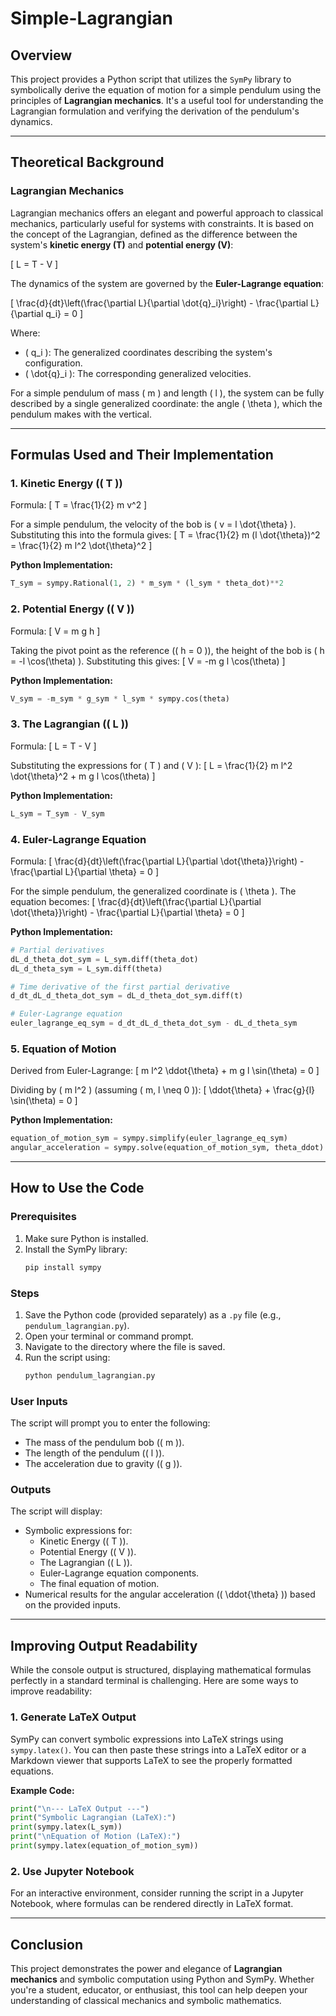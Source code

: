 # Simple-Lagrangian

## Overview

This project provides a Python script that utilizes the `SymPy` library to symbolically derive the equation of motion for a simple pendulum using the principles of **Lagrangian mechanics**. It's a useful tool for understanding the Lagrangian formulation and verifying the derivation of the pendulum's dynamics.

---

## Theoretical Background

### Lagrangian Mechanics
Lagrangian mechanics offers an elegant and powerful approach to classical mechanics, particularly useful for systems with constraints. It is based on the concept of the Lagrangian, defined as the difference between the system's **kinetic energy (T)** and **potential energy (V)**:

\[
L = T - V
\]

The dynamics of the system are governed by the **Euler-Lagrange equation**:

\[
\frac{d}{dt}\left(\frac{\partial L}{\partial \dot{q}_i}\right) - \frac{\partial L}{\partial q_i} = 0
\]

Where:
- \( q_i \): The generalized coordinates describing the system's configuration.
- \( \dot{q}_i \): The corresponding generalized velocities.

For a simple pendulum of mass \( m \) and length \( l \), the system can be fully described by a single generalized coordinate: the angle \( \theta \), which the pendulum makes with the vertical.

---

## Formulas Used and Their Implementation

### 1. Kinetic Energy (\( T \))
Formula:
\[
T = \frac{1}{2} m v^2
\]

For a simple pendulum, the velocity of the bob is \( v = l \dot{\theta} \). Substituting this into the formula gives:
\[
T = \frac{1}{2} m (l \dot{\theta})^2 = \frac{1}{2} m l^2 \dot{\theta}^2
\]

**Python Implementation:**
```python
T_sym = sympy.Rational(1, 2) * m_sym * (l_sym * theta_dot)**2
```

### 2. Potential Energy (\( V \))
Formula:
\[
V = m g h
\]

Taking the pivot point as the reference (\( h = 0 \)), the height of the bob is \( h = -l \cos(\theta) \). Substituting this gives:
\[
V = -m g l \cos(\theta)
\]

**Python Implementation:**
```python
V_sym = -m_sym * g_sym * l_sym * sympy.cos(theta)
```

### 3. The Lagrangian (\( L \))
Formula:
\[
L = T - V
\]

Substituting the expressions for \( T \) and \( V \):
\[
L = \frac{1}{2} m l^2 \dot{\theta}^2 + m g l \cos(\theta)
\]

**Python Implementation:**
```python
L_sym = T_sym - V_sym
```

### 4. Euler-Lagrange Equation
Formula:
\[
\frac{d}{dt}\left(\frac{\partial L}{\partial \dot{\theta}}\right) - \frac{\partial L}{\partial \theta} = 0
\]

For the simple pendulum, the generalized coordinate is \( \theta \). The equation becomes:
\[
\frac{d}{dt}\left(\frac{\partial L}{\partial \dot{\theta}}\right) - \frac{\partial L}{\partial \theta} = 0
\]

**Python Implementation:**
```python
# Partial derivatives
dL_d_theta_dot_sym = L_sym.diff(theta_dot)
dL_d_theta_sym = L_sym.diff(theta)

# Time derivative of the first partial derivative
d_dt_dL_d_theta_dot_sym = dL_d_theta_dot_sym.diff(t)

# Euler-Lagrange equation
euler_lagrange_eq_sym = d_dt_dL_d_theta_dot_sym - dL_d_theta_sym
```

### 5. Equation of Motion
Derived from Euler-Lagrange:
\[
m l^2 \ddot{\theta} + m g l \sin(\theta) = 0
\]

Dividing by \( m l^2 \) (assuming \( m, l \neq 0 \)):
\[
\ddot{\theta} + \frac{g}{l} \sin(\theta) = 0
\]

**Python Implementation:**
```python
equation_of_motion_sym = sympy.simplify(euler_lagrange_eq_sym)
angular_acceleration = sympy.solve(equation_of_motion_sym, theta_ddot)
```

---

## How to Use the Code

### Prerequisites
1. Make sure Python is installed.
2. Install the SymPy library:
   ```bash
   pip install sympy
   ```

### Steps
1. Save the Python code (provided separately) as a `.py` file (e.g., `pendulum_lagrangian.py`).
2. Open your terminal or command prompt.
3. Navigate to the directory where the file is saved.
4. Run the script using:
   ```bash
   python pendulum_lagrangian.py
   ```

### User Inputs
The script will prompt you to enter the following:
- The mass of the pendulum bob (\( m \)).
- The length of the pendulum (\( l \)).
- The acceleration due to gravity (\( g \)).

### Outputs
The script will display:
- Symbolic expressions for:
  - Kinetic Energy (\( T \)).
  - Potential Energy (\( V \)).
  - The Lagrangian (\( L \)).
  - Euler-Lagrange equation components.
  - The final equation of motion.
- Numerical results for the angular acceleration (\( \ddot{\theta} \)) based on the provided inputs.

---

## Improving Output Readability

While the console output is structured, displaying mathematical formulas perfectly in a standard terminal is challenging. Here are some ways to improve readability:

### 1. Generate LaTeX Output
SymPy can convert symbolic expressions into LaTeX strings using `sympy.latex()`. You can then paste these strings into a LaTeX editor or a Markdown viewer that supports LaTeX to see the properly formatted equations.

**Example Code:**
```python
print("\n--- LaTeX Output ---")
print("Symbolic Lagrangian (LaTeX):")
print(sympy.latex(L_sym))
print("\nEquation of Motion (LaTeX):")
print(sympy.latex(equation_of_motion_sym))
```

### 2. Use Jupyter Notebook
For an interactive environment, consider running the script in a Jupyter Notebook, where formulas can be rendered directly in LaTeX format.

---

## Conclusion

This project demonstrates the power and elegance of **Lagrangian mechanics** and symbolic computation using Python and SymPy. Whether you're a student, educator, or enthusiast, this tool can help deepen your understanding of classical mechanics and symbolic mathematics.
